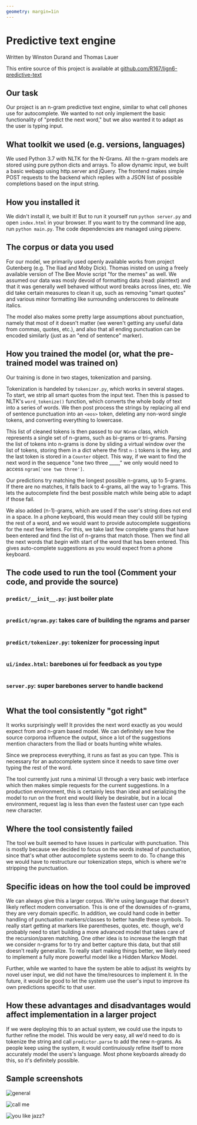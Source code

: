 ```yaml
---
geometry: margin=1in
---
```


# Predictive text engine

Written by Winston Durand and Thomas Lauer

This entire source of this project is available at [github.com/R167/lign6-predictive-text](https://github.com/R167/lign6-predictive-text)

## Our task

Our project is an n-gram predictive text engine, similar to what cell phones use
for autocomplete. We wanted to not only implement the basic functionality of
"predict the next word," but we also wanted it to adapt as the user is typing
input.

## What toolkit we used (e.g. versions, languages)

We used Python 3.7 with NLTK for the N-Grams. All the n-gram models are stored
using pure python dicts and arrays. To allow dynamic input, we built a basic
webapp using http.server and jQuery. The frontend makes simple POST requests to
the backend which replies with a JSON list of possible completions based on the
input string.

## How you installed it

We didn't install it, we built it! But to run it yourself run `python server.py`
and open `index.html` in your browser. If you want to try the command line app,
run `python main.py`. The code dependencies are managed using pipenv.

## The corpus or data you used

For our model, we primarily used openly available works from project Gutenberg
(e.g. The Iliad and Moby Dick). Thomas inisted on using a freely available
version of The Bee Movie script "for the memes" as well. We assumed our data was
mosly devoid of formatting data (read: plaintext) and that it was generally well
behaved without word breaks across lines, etc. We did take certain measures to
clean it up, such as removing "smart quotes" and various minor formatting like
surrounding underscores to delineate italics.

The model also makes some pretty large assumptions about punctuation, namely
that most of it doesn't matter (we weren't getting any useful data from commas,
quotes, etc.), and also that all ending punctuation can be encoded similarly
(just as an "end of sentence" marker).

## How you trained the model (or, what the pre-trained model was trained on)

Our training is done in two stages, tokenization and parsing.

Tokenization is handeled by `tokenizer.py`, which works in several stages. To
start, we strip all smart quotes from the input text. Then this is passed to
NLTK's `word_tokenize()` function, which converts the whole body of text into a
series of words. We then post process the strings by replacing all end of
sentence punctuation into an `<eos>` token, deleting any non-word single tokens,
and converting everything to lowercase.

This list of cleaned tokens is then passed to our `NGram` class, which
represents a single set of n-grams, such as bi-grams or tri-grams. Parsing the
list of tokens into n-grams is done by sliding a virtual window over the list of
tokens, storing them in a dict where the first `n-1` tokens is the key, and the
last token is stored in a `Counter` object. This way, if we want to find the
next word in the sequence "one two three ____," we only would need to access
`ngram['one two three']`.

Our predictions try matching the longest possible n-grams, up to 5-grams. If
there are no matches, it falls back to 4-grams, all the way to 1-grams. This
lets the autocomplete find the best possible match while being able to adapt if
those fail.

We also added (n-1)-grams, which are used if the user's string does not end in a
space. In a phone keyboard, this would mean they could still be typing the rest
of a word, and we would want to provide autocomplete suggestions for the next
few letters. For this, we take last few complete grams that have been entered
and find the list of n-grams that match those. Then we find all the next words
that _begin_ with start of the word that has been entered. This gives
auto-complete suggestions as you would expect from a phone keyboard.

## The code used to run the tool (Comment your code, and provide the source)

### `predict/__init__.py`: just boiler plate

```{.python include=predict/__init__.py}
```

### `predict/ngram.py`: takes care of building the ngrams and parser

```{.python include=predict/ngram.py}
```

### `predict/tokenizer.py`: tokenizer for processing input

```{.python include=predict/tokenizer.py}
```

### `ui/index.html`: barebones ui for feedback as you type

```{.html include=index.html}
```

### `server.py`: super barebones server to handle backend

```{.python include=server.py}
```

## What the tool consistently "got right"

It works surprisingly well! It provides the next word exactly as you would
expect from and n-gram based model. We can definitely see how the source
corporoa influence the output, since a lot of the suggestions mention characters
from the Iliad or boats hunting white whales.

Since we preprocess everything, it runs as fast as you can type. This is
necessary for an autocomplete system since it needs to save time over typing the
rest of the word.

The tool currently just runs a minimal UI through a very basic web interface
which then makes simple requests for the current suggestions. In a production
environment, this is certainly less than ideal and serializing the model to run
on the front end would likely be desirable, but in a local environment, request
lag is less than even the fastest user can type each new character.

## Where the tool consistently failed

The tool we built seemed to have issues in particular with punctuation. This is
mostly because we decided to focus on the words instead of punctuation, since
that's what other autocomplete systems seem to do. To change this we would have
to restructure our tokenization steps, which is where we're stripping the
punctuation.

## Specific ideas on how the tool could be improved

We can always give this a larger corpus. We're using language that doesn't
likely reflect modern conversation. This is one of the downsides of n-grams,
they are very domain specific. In addition, we could hand code in better
handling of punctuation markers/classes to better handle these symbols. To
really start getting at markers like parentheses, quotes, etc. though, we'd
probably need to start building a more advanced model that takes care of the
recursion/paren matching. One other idea is to increase the length that we
consider n-grams for to try and better capture this data, but that still doesn't
really generalize. To really start making things better, we likely need to
implement a fully more powerful model like a Hidden Markov Model.

Further, while we wanted to have the system be able to adjust its weights by
novel user input, we did not have the time/resources to implement it. In the
future, it would be good to let the system use the user's input to improve its
own predictions specific to that user.

## How these advantages and disadvantages would affect implementation in a larger project

If we were deploying this to an actual system, we could use the inputs to
further refine the model. This would be very easy, all we'd need to do is
tokenize the string and call `predictor.parse` to add the new n-grams. As people
keep using the system, it would continuiously refine itself to more accurately
model the users's language. Most phone keyboards already do this, so it's
definitely possible.

## Sample screenshots

![general](screenshots/gotothe.png)

![call me](screenshots/callme.png)

![you like jazz?](screenshots/jazz.png)


